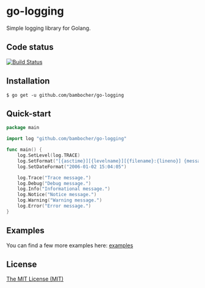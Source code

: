 go-logging
==========

Simple logging library for Golang.

Code status
-----------

[![Build Status](https://travis-ci.org/bambocher/go-logging.svg?branch=master)](https://travis-ci.org/bambocher/go-logging)

Installation
------------

    $ go get -u github.com/bambocher/go-logging

Quick-start
-----------

```go
package main

import log "github.com/bambocher/go-logging"

func main() {
    log.SetLevel(log.TRACE)
    log.SetFormat("[{asctime}][{levelname}][{filename}:{lineno}] {message}\n")
    log.SetDateFormat("2006-01-02 15:04:05")

    log.Trace("Trace message.")
    log.Debug("Debug message.")
    log.Info("Informational message.")
    log.Notice("Notice message.")
    log.Warning("Warning message.")
    log.Error("Error message.")
}
```

Examples
--------

You can find a few more examples here: [examples](examples/)

License
-------

[The MIT License (MIT)](LICENSE)
